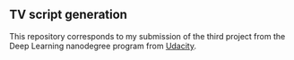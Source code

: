 ## TV script generation

This repository corresponds to my submission of the third project from the Deep Learning nanodegree program from [Udacity](https://github.com/udacity/deep-learning-v2-pytorch).